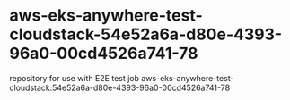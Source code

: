 # aws-eks-anywhere-test-cloudstack-54e52a6a-d80e-4393-96a0-00cd4526a741-78
repository for use with E2E test job aws-eks-anywhere-test-cloudstack:54e52a6a-d80e-4393-96a0-00cd4526a741-78
